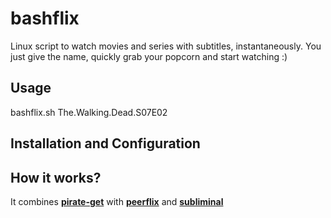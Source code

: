 # bashflix
Linux script to watch movies and series with subtitles, instantaneously. You just give the name, quickly grab your popcorn and start watching :) 

## Usage
bashflix.sh The.Walking.Dead.S07E02

## Installation and Configuration

## How it works?
It combines [**pirate-get**](https://github.com/vikstrous/pirate-get) with [**peerflix**](https://github.com/mafintosh/peerflix) and [**subliminal**](https://github.com/Diaoul/subliminal)








